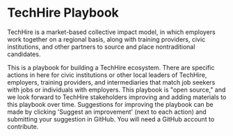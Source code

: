 # TechHire Playbook

TechHire is a market-based collective impact model, in which employers work together on a regional basis, along with training providers, civic institutions, and other partners to source and place nontraditional candidates. 

This is a playbook for building a TechHire ecosystem. There are specific actions in here for civic institutions or other local leaders of TechHire, employers, training providers, and intermediaries that match job seekers with jobs or individuals with employers. This playbook is "open source," and we look forward to TechHire stakeholders improving and adding materials to this playbook over time. Suggestions for improving the playbook can be made by clicking 'Suggest an improvement' (next to each action) and submitting your suggestion in GitHub. You will need a GitHub account to contribute.